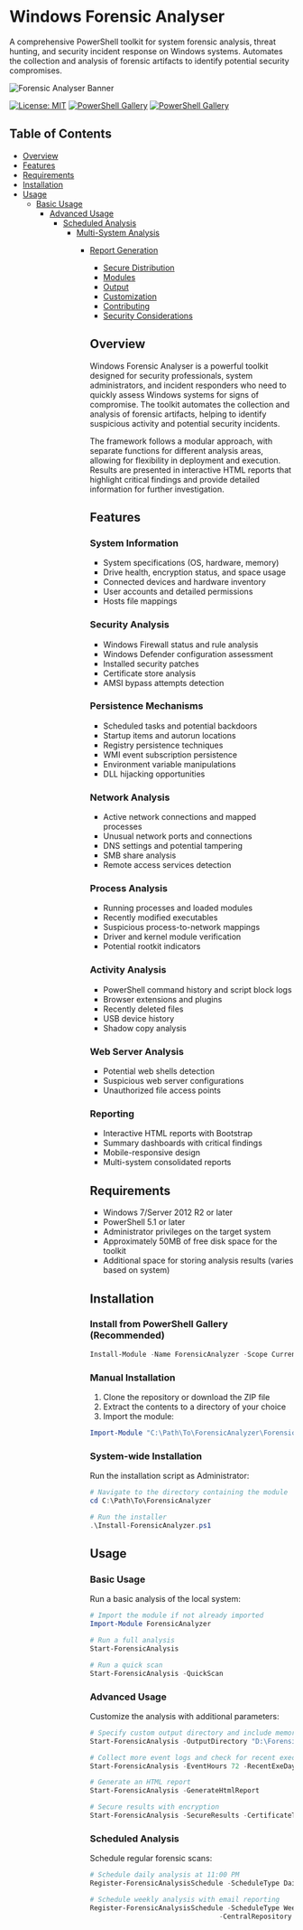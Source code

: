 # Windows Forensic Analyser

A comprehensive PowerShell toolkit for system forensic analysis, threat hunting, and security incident response on Windows systems. Automates the collection and analysis of forensic artifacts to identify potential security compromises.

![Forensic Analyser Banner](https://example.com/path/to/banner.png)

[![License: MIT](https://img.shields.io/badge/License-MIT-yellow.svg)](https://opensource.org/licenses/MIT)
[![PowerShell Gallery](https://img.shields.io/powershellgallery/v/ForensicAnalyzer.svg)](https://www.powershellgallery.com/packages/ForensicAnalyzer)
[![PowerShell Gallery](https://img.shields.io/powershellgallery/dt/ForensicAnalyzer.svg)](https://www.powershellgallery.com/packages/ForensicAnalyzer)

## Table of Contents

- [Overview](#overview)
- [Features](#features)
- [Requirements](#requirements)
- [Installation](#installation)
- [Usage](#usage)
  - [Basic Usage](#basic-usage)
    - [Advanced Usage](#advanced-usage)
      - [Scheduled Analysis](#scheduled-analysis)
        - [Multi-System Analysis](#multi-system-analysis)
          - [Report Generation](#report-generation)
            - [Secure Distribution](#secure-distribution)
            - [Modules](#modules)
            - [Output](#output)
            - [Customization](#customization)
            - [Contributing](#contributing)
            - [Security Considerations](#security-considerations)

            ## Overview

            Windows Forensic Analyser is a powerful toolkit designed for security professionals, system administrators, and incident responders who need to quickly assess Windows systems for signs of compromise. The toolkit automates the collection and analysis of forensic artifacts, helping to identify suspicious activity and potential security incidents.

            The framework follows a modular approach, with separate functions for different analysis areas, allowing for flexibility in deployment and execution. Results are presented in interactive HTML reports that highlight critical findings and provide detailed information for further investigation.

            ## Features

            ### System Information
            - System specifications (OS, hardware, memory)
            - Drive health, encryption status, and space usage
            - Connected devices and hardware inventory
            - User accounts and detailed permissions
            - Hosts file mappings

            ### Security Analysis
            - Windows Firewall status and rule analysis
            - Windows Defender configuration assessment
            - Installed security patches
            - Certificate store analysis
            - AMSI bypass attempts detection

            ### Persistence Mechanisms
            - Scheduled tasks and potential backdoors
            - Startup items and autorun locations
            - Registry persistence techniques
            - WMI event subscription persistence
            - Environment variable manipulations
            - DLL hijacking opportunities

            ### Network Analysis
            - Active network connections and mapped processes
            - Unusual network ports and connections
            - DNS settings and potential tampering
            - SMB share analysis
            - Remote access services detection

            ### Process Analysis
            - Running processes and loaded modules
            - Recently modified executables
            - Suspicious process-to-network mappings
            - Driver and kernel module verification
            - Potential rootkit indicators

            ### Activity Analysis
            - PowerShell command history and script block logs
            - Browser extensions and plugins
            - Recently deleted files
            - USB device history
            - Shadow copy analysis

            ### Web Server Analysis
            - Potential web shells detection
            - Suspicious web server configurations
            - Unauthorized file access points

            ### Reporting
            - Interactive HTML reports with Bootstrap
            - Summary dashboards with critical findings
            - Mobile-responsive design
            - Multi-system consolidated reports

            ## Requirements

            - Windows 7/Server 2012 R2 or later
            - PowerShell 5.1 or later
            - Administrator privileges on the target system
            - Approximately 50MB of free disk space for the toolkit
            - Additional space for storing analysis results (varies based on system)

            ## Installation

            ### Install from PowerShell Gallery (Recommended)

            ```powershell
            Install-Module -Name ForensicAnalyzer -Scope CurrentUser
            ```

            ### Manual Installation

            1. Clone the repository or download the ZIP file
            2. Extract the contents to a directory of your choice
            3. Import the module:

            ```powershell
            Import-Module "C:\Path\To\ForensicAnalyzer\ForensicAnalyzer.psd1"
            ```

            ### System-wide Installation

            Run the installation script as Administrator:

            ```powershell
            # Navigate to the directory containing the module
            cd C:\Path\To\ForensicAnalyzer

            # Run the installer
            .\Install-ForensicAnalyzer.ps1
            ```

            ## Usage

            ### Basic Usage

            Run a basic analysis of the local system:

            ```powershell
            # Import the module if not already imported
            Import-Module ForensicAnalyzer

            # Run a full analysis
            Start-ForensicAnalysis

            # Run a quick scan
            Start-ForensicAnalysis -QuickScan
            ```

            ### Advanced Usage

            Customize the analysis with additional parameters:

            ```powershell
            # Specify custom output directory and include memory dump
            Start-ForensicAnalysis -OutputDirectory "D:\ForensicData" -IncludeMemoryDump

            # Collect more event logs and check for recent executables
            Start-ForensicAnalysis -EventHours 72 -RecentExeDays 14

            # Generate an HTML report
            Start-ForensicAnalysis -GenerateHtmlReport

            # Secure results with encryption
            Start-ForensicAnalysis -SecureResults -CertificateThumbprint "1a2b3c4d5e6f7g8h9i0j1k2l3m4n5o6p7q8r9s0t"
            ```

            ### Scheduled Analysis

            Schedule regular forensic scans:

            ```powershell
            # Schedule daily analysis at 11:00 PM
            Register-ForensicAnalysisSchedule -ScheduleType Daily -Time "23:00" -QuickScan

            # Schedule weekly analysis with email reporting
            Register-ForensicAnalysisSchedule -ScheduleType Weekly -DayOfWeek Saturday -Time "22:00" `
                                            -CentralRepository "\\Server\Share\ForensicResults" `
                                                                            -SecureReporting `
                                                                                                            -ReportRecipients "security@company.com" `
                                                                                                                                            -SMTPServer "smtp.company.com" `
                                                                                                                                                                            -SMTPCredential (Get-Credential)
                                                                                                                                                                            ```

                                                                                                                                                                            ### Multi-System Analysis

                                                                                                                                                                            Analyze multiple systems on your network:

                                                                                                                                                                            ```powershell
                                                                                                                                                                            # Define the computers to analyze
                                                                                                                                                                            $computers = @("Workstation01", "Server01", "LaptopXYZ")

                                                                                                                                                                            # Create a hashtable for results
                                                                                                                                                                            $computerData = @{}

                                                                                                                                                                            # Process each computer
                                                                                                                                                                            foreach ($computer in $computers) {
                                                                                                                                                                                    Write-Host "Analyzing $computer..."
                                                                                                                                                                                        
                                                                                                                                                                                            # Remote analysis
                                                                                                                                                                                                Invoke-Command -ComputerName $computer -ScriptBlock {
                                                                                                                                                                                                            Import-Module ForensicAnalyzer
                                                                                                                                                                                                                    Start-ForensicAnalysis -OutputDirectory "C:\ForensicData"
                                                                                                                                                                                                }
                                                                                                                                                                                                    
                                                                                                                                                                                                        # Map the remote output directory
                                                                                                                                                                                                            $computerData[$computer] = "\\$computer\C$\ForensicData"
                                                                                                                                                                            }

                                                                                                                                                                            # Generate a consolidated report
                                                                                                                                                                            New-MultiComputerForensicReport -ComputerData $computerData -OutputPath "D:\Reports\MultiSystemReport.html"
                                                                                                                                                                            ```

                                                                                                                                                                            ### Report Generation

                                                                                                                                                                            Generate rich HTML reports:

                                                                                                                                                                            ```powershell
                                                                                                                                                                            # Generate a report from previously collected data
                                                                                                                                                                            $results = Start-ForensicAnalysis

                                                                                                                                                                            # Create a single-system HTML report
                                                                                                                                                                            New-ForensicHtmlReport -Results $results -OutputPath "C:\Reports\Forensic_Report.html"

                                                                                                                                                                            # Send the report securely via email
                                                                                                                                                                            Send-SecureForensicReport -ReportPath "C:\Reports\Forensic_Report.html" `
                                                                                                                                                                                                    -Recipients "security@company.com" `
                                                                                                                                                                                                                            -SMTPServer "smtp.company.com" `
                                                                                                                                                                                                                                                    -Credential (Get-Credential) `
                                                                                                                                                                                                                                                                            -UseTLS
                                                                                                                                                                                                                                                                            ```

                                                                                                                                                                                                                                                                            ### Secure Distribution

                                                                                                                                                                                                                                                                            Encrypt and distribute reports securely:

                                                                                                                                                                                                                                                                            ```powershell
                                                                                                                                                                                                                                                                            # Encrypt a report with a certificate
                                                                                                                                                                                                                                                                            Protect-ForensicReport -ReportPath "C:\Reports\Forensic_Report.html" `
                                                                                                                                                                                                                                                                                                 -OutputPath "C:\Secure\Encrypted_Report.zip" `
                                                                                                                                                                                                                                                                                                                      -CertificateThumbprint "1a2b3c4d5e6f7g8h9i0j1k2l3m4n5o6p7q8r9s0t"

                                                                                                                                                                                                                                                                                                                      # Encrypt with a password
                                                                                                                                                                                                                                                                                                                      $securePassword = Read-Host -AsSecureString -Prompt "Enter encryption password"
                                                                                                                                                                                                                                                                                                                      Protect-ForensicReport -ReportPath "C:\Reports\Forensic_Report.html" `
                                                                                                                                                                                                                                                                                                                                           -OutputPath "C:\Secure\Encrypted_Report.zip" `
                                                                                                                                                                                                                                                                                                                                                                -Password $securePassword
                                                                                                                                                                                                                                                                                                                                                                ```

                                                                                                                                                                                                                                                                                                                                                                ## Modules

                                                                                                                                                                                                                                                                                                                                                                Windows Forensic Analyzer is organized into functional modules:

                                                                                                                                                                                                                                                                                                                                                                ### Core Module
                                                                                                                                                                                                                                                                                                                                                                - `Start-ForensicAnalysis` - Main function to initiate the analysis
                                                                                                                                                                                                                                                                                                                                                                - `Initialize-Environment` - Sets up the environment for analysis
                                                                                                                                                                                                                                                                                                                                                                - `Write-ForensicLog` - Logging function
                                                                                                                                                                                                                                                                                                                                                                - `Invoke-Cleanup` - Cleanup function
                                                                                                                                                                                                                                                                                                                                                                - `New-AnalysisReport` - Generates the text report

                                                                                                                                                                                                                                                                                                                                                                ### System Information Module
                                                                                                                                                                                                                                                                                                                                                                - `Get-SystemSpecifications` - Collects system hardware and OS information
                                                                                                                                                                                                                                                                                                                                                                - `Get-DriveHealthInfo` - Analyzes drive health and encryption status
                                                                                                                                                                                                                                                                                                                                                                - `Get-DetailedUserPermissions` - Gathers user account information
                                                                                                                                                                                                                                                                                                                                                                - `Get-ConnectedDevices` - Lists all connected hardware devices
                                                                                                                                                                                                                                                                                                                                                                - `Get-HostsFileEntries` - Examines hosts file for suspicious entries

                                                                                                                                                                                                                                                                                                                                                                ### Process Analysis Module
                                                                                                                                                                                                                                                                                                                                                                - `Get-RunningProcesses` - Collects information about running processes
                                                                                                                                                                                                                                                                                                                                                                - `Get-RunningProcessConnections` - Maps processes to network connections
                                                                                                                                                                                                                                                                                                                                                                - `Get-ServiceInformation` - Analyzes system services
                                                                                                                                                                                                                                                                                                                                                                - `Get-PowerShellHistory` - Examines PowerShell command history
                                                                                                                                                                                                                                                                                                                                                                - `Get-PowerShellLogs` - Collects PowerShell script block logs

                                                                                                                                                                                                                                                                                                                                                                ### Network Analysis Module
                                                                                                                                                                                                                                                                                                                                                                - `Get-NetworkConnections` - Gathers information about network connections
                                                                                                                                                                                                                                                                                                                                                                - `Find-UnusualPorts` - Identifies suspicious network ports
                                                                                                                                                                                                                                                                                                                                                                - `Get-NetworkUsage` - Monitors network traffic for anomalies
                                                                                                                                                                                                                                                                                                                                                                - `Get-DNSSettings` - Checks DNS configurations
                                                                                                                                                                                                                                                                                                                                                                - `Get-SMBShareAnalysis` - Analyzes shared folders

                                                                                                                                                                                                                                                                                                                                                                ### Security Configuration Module
                                                                                                                                                                                                                                                                                                                                                                - `Get-FirewallStatus` - Checks Windows Firewall configuration
                                                                                                                                                                                                                                                                                                                                                                - `Get-WindowsDefenderStatus` - Analyzes Windows Defender settings
                                                                                                                                                                                                                                                                                                                                                                - `Find-AMSIBypassAttempts` - Looks for AMSI bypass attempts
                                                                                                                                                                                                                                                                                                                                                                - `Get-SuspiciousDrivers` - Identifies unsigned or suspicious drivers
                                                                                                                                                                                                                                                                                                                                                                - `Find-UnusualCertificates` - Checks for unusual certificates

                                                                                                                                                                                                                                                                                                                                                                ### Persistence Detection Module
                                                                                                                                                                                                                                                                                                                                                                - `Get-ScheduledTaskInfo` - Collects scheduled task information
                                                                                                                                                                                                                                                                                                                                                                - `Find-SuspiciousScheduledTasks` - Identifies suspicious scheduled tasks
                                                                                                                                                                                                                                                                                                                                                                - `Get-StartupItems` - Examines system startup items
                                                                                                                                                                                                                                                                                                                                                                - `Get-RegistryPersistence` - Checks registry for persistence mechanisms
                                                                                                                                                                                                                                                                                                                                                                - `Get-WMIPersistence` - Looks for WMI persistence techniques
                                                                                                                                                                                                                                                                                                                                                                - `Get-AutorunLocations` - Examines all autorun locations

                                                                                                                                                                                                                                                                                                                                                                ### Malware Detection Module
                                                                                                                                                                                                                                                                                                                                                                - `Find-PotentialWebShells` - Searches for web shells
                                                                                                                                                                                                                                                                                                                                                                - `Get-RootKitIndicators` - Looks for signs of rootkits
                                                                                                                                                                                                                                                                                                                                                                - `Get-BrowserExtensions` - Analyzes browser extensions for suspicious behavior
                                                                                                                                                                                                                                                                                                                                                                - `Get-RecentlyDeletedFiles` - Examines recently deleted files

                                                                                                                                                                                                                                                                                                                                                                ### Reporting Module
                                                                                                                                                                                                                                                                                                                                                                - `New-ForensicHtmlReport` - Generates HTML report for a single system
                                                                                                                                                                                                                                                                                                                                                                - `New-MultiComputerForensicReport` - Creates consolidated multi-system reports

                                                                                                                                                                                                                                                                                                                                                                ### Scheduling and Distribution Module
                                                                                                                                                                                                                                                                                                                                                                - `Register-ForensicAnalysisSchedule` - Sets up scheduled analysis
                                                                                                                                                                                                                                                                                                                                                                - `Protect-ForensicReport` - Encrypts reports for secure storage
                                                                                                                                                                                                                                                                                                                                                                - `Send-SecureForensicReport` - Securely distributes reports

                                                                                                                                                                                                                                                                                                                                                                ## Output

                                                                                                                                                                                                                                                                                                                                                                By default, analysis results are stored in `C:\ForensicData` (or the specified output directory) with the following structure:

                                                                                                                                                                                                                                                                                                                                                                ```
                                                                                                                                                                                                                                                                                                                                                                ForensicData/
                                                                                                                                                                                                                                                                                                                                                                ├── ForensicAnalysisReport_[timestamp].txt     # Main text report with findings
                                                                                                                                                                                                                                                                                                                                                                ├── ForensicAnalysis_[timestamp].log           # Log file with analysis details
                                                                                                                                                                                                                                                                                                                                                                ├── ForensicReport_[timestamp].html            # HTML report (if generated)
                                                                                                                                                                                                                                                                                                                                                                ├── Processes_[timestamp].csv                  # Process information
                                                                                                                                                                                                                                                                                                                                                                ├── NetworkConnections_[timestamp].csv         # Network connection data
                                                                                                                                                                                                                                                                                                                                                                ├── ScheduledTasks_[timestamp].csv             # Scheduled tasks information
                                                                                                                                                                                                                                                                                                                                                                ├── WindowsDefender_[timestamp].csv            # Windows Defender status
                                                                                                                                                                                                                                                                                                                                                                ├── ...                                        # Other data files
                                                                                                                                                                                                                                                                                                                                                                └── EncryptedReport_[timestamp].zip            # Encrypted report (if enabled)
                                                                                                                                                                                                                                                                                                                                                                ```

                                                                                                                                                                                                                                                                                                                                                                ## Customization

                                                                                                                                                                                                                                                                                                                                                                ### Template Customization

                                                                                                                                                                                                                                                                                                                                                                The HTML reports use templates located in the `Templates` directory. You can customize these templates to match your organization's branding:

                                                                                                                                                                                                                                                                                                                                                                ```
                                                                                                                                                                                                                                                                                                                                                                Templates/
                                                                                                                                                                                                                                                                                                                                                                ├── css/
                                                                                                                                                                                                                                                                                                                                                                │   └── forensic-report.css          # Custom CSS styling
                                                                                                                                                                                                                                                                                                                                                                ├── js/
                                                                                                                                                                                                                                                                                                                                                                │   └── forensic-report.js           # JavaScript functionality
                                                                                                                                                                                                                                                                                                                                                                ├── single-device-template.html      # Template for single device reports
                                                                                                                                                                                                                                                                                                                                                                └── multi-device-template.html       # Template for multi-device reports
                                                                                                                                                                                                                                                                                                                                                                ```

                                                                                                                                                                                                                                                                                                                                                                ### Detection Rules

                                                                                                                                                                                                                                                                                                                                                                The analysis functions use detection rules that can be customized in the individual module files. For example, to add additional suspicious PowerShell patterns:

                                                                                                                                                                                                                                                                                                                                                                ```powershell
                                                                                                                                                                                                                                                                                                                                                                # In Get-PowerShellLogs.psm1
                                                                                                                                                                                                                                                                                                                                                                $suspiciousPatterns = @(
                                                                                                                                                                                                                                                                                                                                                                        'downloadstring',
                                                                                                                                                                                                                                                                                                                                                                            'invoke-expression',
                                                                                                                                                                                                                                                                                                                                                                                'iex ',
                                                                                                                                                                                                                                                                                                                                                                                    '-enc',
                                                                                                                                                                                                                                                                                                                                                                                        # Add your custom patterns here
                                                                                                                                                                                                                                                                                                                                                                                            'your-custom-pattern',
                                                                                                                                                                                                                                                                                                                                                                                                'another-pattern'
                                                                                                                                                                                                                                                                                                                                                                )
                                                                                                                                                                                                                                                                                                                                                                ```

                                                                                                                                                                                                                                                                                                                                                                ## Contributing

                                                                                                                                                                                                                                                                                                                                                                Contributions to Windows Forensic Analyzer are welcome! To contribute:

                                                                                                                                                                                                                                                                                                                                                                1. Fork the repository
                                                                                                                                                                                                                                                                                                                                                                2. Create a feature branch (`git checkout -b feature/amazing-feature`)
                                                                                                                                                                                                                                                                                                                                                                3. Make your changes
                                                                                                                                                                                                                                                                                                                                                                4. Run tests (if available)
                                                                                                                                                                                                                                                                                                                                                                5. Commit your changes (`git commit -m 'Add amazing feature'`)
                                                                                                                                                                                                                                                                                                                                                                6. Push to the branch (`git push origin feature/amazing-feature`)
                                                                                                                                                                                                                                                                                                                                                                7. Open a Pull Request

                                                                                                                                                                                                                                                                                                                                                                Please ensure your code follows the project's style guidelines and includes appropriate documentation.

                                                                                                                                                                                                                                                                                                                                                                ## Security Considerations

                                                                                                                                                                                                                                                                                                                                                                - This tool requires administrator privileges to collect comprehensive forensic data
                                                                                                                                                                                                                                                                                                                                                                - Data collected may contain sensitive information about the system configuration
                                                                                                                                                                                                                                                                                                                                                                - When emailing reports, always use encryption to protect sensitive data
                                                                                                                                                                                                                                                                                                                                                                - Consider legal and privacy implications before deploying in a corporate environment
 - Ensure you have proper authorization before analyzing systems

## License
This project is licensed under the MIT License - see the LICENSE file for details.

**Disclaimer:** This tool is intended for legitimate security testing, forensic investigation, and system administration with proper authorization. Use of this tool on systems without explicit permission may violate computer crime laws.

The authors and contributors are not responsible for any misuse of this software or for any damage it might cause to systems or data.